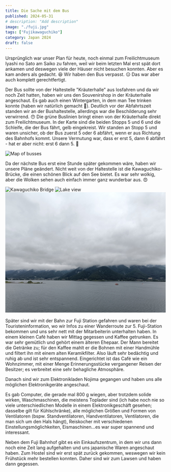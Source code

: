```yaml
---
title: Die Sache mit dem Bus
published: 2024-05-31
# description: "Add description"
image: "./fuji.jpg"
tags: ["Fujikawaguchiko"]
category: Japan 2024
draft: false
---
```


Ursprünglich war unser Plan für heute, noch einmal zum Freilichtmuseum Iyashi no Sato am Saiko zu fahren, weil wir beim letzten Mal erst spät dort ankamen und deswegen viele der Häuser nicht besuchen konnten. Aber es kam anders als gedacht. 😆 Wir haben den Bus verpasst. 😑 Das war aber auch komplett gerechtfertigt. 

Der Bus sollte von der Haltestelle "Kräuterhalle" aus losfahren und da wir noch Zeit hatten, haben wir uns den Souvenirshop in der Kräuterhalle angeschaut. Es gab auch einen Wintergarten, in dem man Tee trinken konnte (haben wir natürlich gemacht 😬). Deutlich vor der Abfahrtszeit standen wir an der Bushaltestelle, allerdings war die Beschilderung sehr verwirrend. 😯 Die grüne Buslinien bringt einen von der Kräuterhalle direkt zum Freilichtmuseum. In der Karte sind die beiden Stopps 5 und 6 und die Schleife, die der Bus fährt, gelb eingekreist. Wir standen an Stopp 5 und waren unsicher, ob der Bus zuerst 5 oder 6 abfährt, wenn er aus Richtung des Bahnhofs kommt. Unsere Vermutung war, dass er erst 5, dann 6 abfährt - hat er aber nicht: erst 6 dann 5. 😬 

![Map of busses](./map.jpg)

Da der nächste Bus erst eine Stunde später gekommen wäre, haben wir unsere Pläne geändert.
Nicht weit von der Haltestelle ist die Kawaguchiko-Brücke, die einen schönen Blick auf den See bietet. Es war sehr wolkig, aber die Wolken sehen auch einfach immer ganz wunderbar aus. 😍

![Kawaguchiko Bridge](./bridge.jpg)
![Lake view](./lake-view.jpg)
![Clouds](./clouds.jpg)

Später sind wir mit der Bahn zur Fuji Station gefahren und waren bei der Touristeninformation, wo wir Infos zu einer Wanderroute zur 5. Fuji-Station bekommen und uns sehr nett mit der Mitarbeiterin unterhalten haben.
In einem kleinen Café haben wir Mittag gegessen und Kaffee getrunken. Es war sehr gemütlich und gehört einem älteren Ehepaar. Der Mann bereitet die Getränke zu; für den Kaffee mahlt er die Bohnen mit einer Handmühle und filtert ihn mit einem alten Keramikfilter. Also läuft sehr bedächtig und ruhig ab und ist sehr entspannend. Eingerichtet ist das Café wie ein Wohnzimmer, mit einer Menge Erinnerungsstücke vergangener Reisen der Besitzer; es verbreitet eine sehr behagliche Atmosphäre.

Danach sind wir zum Elektronikladen Nojima gegangen und haben uns alle möglichen Elektronikgeräte angeschaut.
<!-- # : Rechner, Waschmaschinen, Reiskocher, Ventilatoren; das war super spannend.  -->
Es gab Computer, die gerade mal 800 g wiegen, aber trotzdem solide wirken, Waschmaschinen, die meistens Toplader sind (ich habe noch nie so viele unterschiedlichen Modelle in einem Elektronikgeschäft gesehen; dasselbe gilt für Kühlschränke), alle möglichen Größen und Formen von Ventilatoren (bspw. Standventilatoren, Handventilatoren, Ventilatoren, die man sich um den Hals hängt), Reiskocher mit verschiedenen Einstellungsmöglichkeiten, Eismaschinen...es war super spannend und interessant.

Neben dem Fuji Bahnhof gibt es ein Einkaufszentrum, in dem wir uns dann noch eine Zeit lang aufgehalten und uns japanische Waren angeschaut haben. Zum Hostel sind wir erst spät zurück gekommen, weswegen wir kein Frühstück mehr bestellen konnten. Daher sind wir zum Lawsen und haben dann gegessen.

<!-- # weil bspw. die Waschmaschinen meist Toplader
# und dann in dem netten Kaffee, von dem Akif immer erzählt hat; danach dann noch beim Elektronikladen und dann noch in dem Einkaufsladen (Supermakt, Einkaufspassage an der Station); 
# Nojima Electronic Store - Washing machine, Muji some cotton cloth sind zu spät ins Hostel gekommen, deswegen sind wir zu Lawson und haben dort unsere Regenschirme vergessen und Frühstück gekauft
# es hat geregnet und wir sind dann am Abend einfach zum Lawson und haben unsere Regenschirma dort vergessen -->
